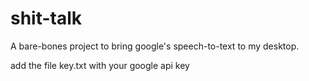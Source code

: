 shit-talk
=========

A bare-bones project to bring google's speech-to-text to my desktop.

add the file key.txt with your google api key
